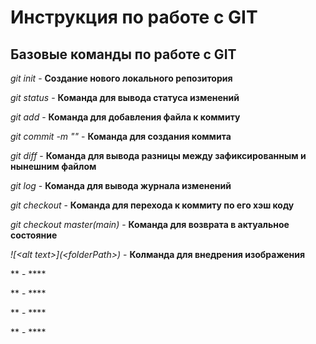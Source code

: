# Инструкция по работе с GIT

## Базовые команды по работе с GIT

 *git init* - **Создание нового локального репозитория**

 *git status* - **Команда для вывода статуса изменений**

 *git add* - **Команда для добавления файла к коммиту**

 *git commit -m "<message>"* - **Команда для создания коммита**

 *git diff* - **Команда для вывода разницы между зафиксированным и нынешним файлом**

 *git log* - **Команда для вывода журнала изменений**

 *git checkout <commit cod>* - **Команда для перехода к коммиту по его хэш коду**

 *git checkout master(main)* - **Команда для возврата в актуальное состояние**

  *\!\[\<alt text>](\<folderPath>)* - **Колманда для внедрения изображения** ![<example>](<folderPath>)

  ** - ****

  ** - ****

  ** - ****

  ** - ****
